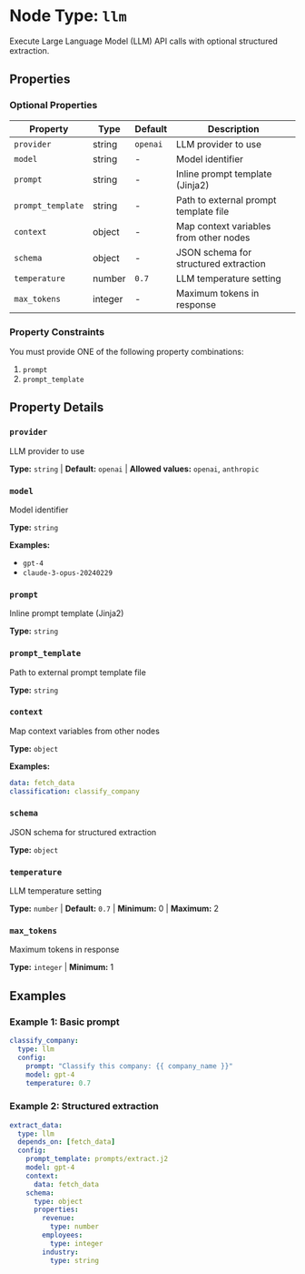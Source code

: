 # Node Type: `llm`

Execute Large Language Model (LLM) API calls with optional structured extraction.

## Properties

### Optional Properties

| Property          | Type    | Default  | Description                            |
|-------------------|---------|----------|----------------------------------------|
| `provider`        | string  | `openai` | LLM provider to use                    |
| `model`           | string  | -        | Model identifier                       |
| `prompt`          | string  | -        | Inline prompt template (Jinja2)        |
| `prompt_template` | string  | -        | Path to external prompt template file  |
| `context`         | object  | -        | Map context variables from other nodes |
| `schema`          | object  | -        | JSON schema for structured extraction  |
| `temperature`     | number  | `0.7`    | LLM temperature setting                |
| `max_tokens`      | integer | -        | Maximum tokens in response             |

### Property Constraints

You must provide ONE of the following property combinations:

1. `prompt`
2. `prompt_template`

## Property Details

### `provider`

LLM provider to use

**Type:** `string` | **Default:** `openai` | **Allowed values:** `openai`, `anthropic`

### `model`

Model identifier

**Type:** `string`

**Examples:**

- `gpt-4`
- `claude-3-opus-20240229`

### `prompt`

Inline prompt template (Jinja2)

**Type:** `string`

### `prompt_template`

Path to external prompt template file

**Type:** `string`

### `context`

Map context variables from other nodes

**Type:** `object`

**Examples:**

```yaml
data: fetch_data
classification: classify_company
```

### `schema`

JSON schema for structured extraction

**Type:** `object`

### `temperature`

LLM temperature setting

**Type:** `number` | **Default:** `0.7` | **Minimum:** 0 | **Maximum:** 2

### `max_tokens`

Maximum tokens in response

**Type:** `integer` | **Minimum:** 1

## Examples

### Example 1: Basic prompt

```yaml
classify_company:
  type: llm
  config:
    prompt: "Classify this company: {{ company_name }}"
    model: gpt-4
    temperature: 0.7
```

### Example 2: Structured extraction

```yaml
extract_data:
  type: llm
  depends_on: [fetch_data]
  config:
    prompt_template: prompts/extract.j2
    model: gpt-4
    context:
      data: fetch_data
    schema:
      type: object
      properties:
        revenue:
          type: number
        employees:
          type: integer
        industry:
          type: string
```
